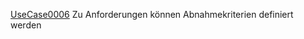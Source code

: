 [UseCase0006](https://github.com/DomainDrivenArchitecture/ddaRequirement/blob/master/en/requirements/UseCase0006.md)  Zu Anforderungen können Abnahmekriterien definiert werden